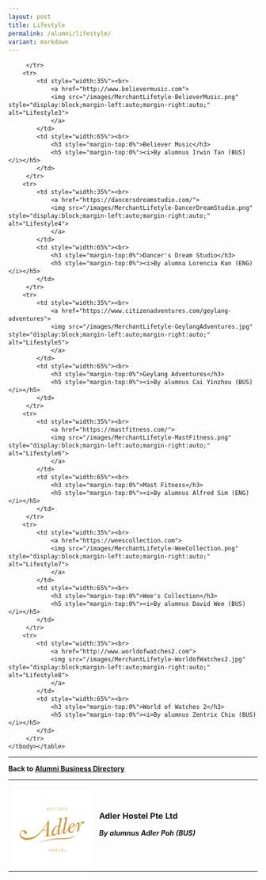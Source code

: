 ```yaml
---
layout: post
title: Lifestyle
permalink: /alumni/lifestyle/
variant: markdown
---
```

<div>
    <table>
        <tbody><tr>
            <td style="width:35%"><br>
                <a href="https://www.adlerhostel.com/">
                <img src="/images/MerchantLifetyle-AdlerHostel.jpeg" style="display:block;margin-left:auto;margin-right:auto;" alt="Lifestyle1">                                       
                </a>
            </td>
            <td style="width:65%"><br>
                <h3 style="margin-top:0%">Adler Hostel Pte Ltd</h3>
                <h5 style="margin-top:0%"><i>By alumnus Adler Poh (BUS)</i></h5>
            </td>
         </tr>
        <tr>
            
            
         </tr>
        <tr>
            <td style="width:35%"><br>
                <a href="http://www.believermusic.com">
                <img src="/images/MerchantLifetyle-BelieverMusic.png" style="display:block;margin-left:auto;margin-right:auto;" alt="Lifestyle3">                                       
                </a>
            </td>
            <td style="width:65%"><br>
                <h3 style="margin-top:0%">Believer Music</h3>
                <h5 style="margin-top:0%"><i>By alumnus Irwin Tan (BUS)</i></h5>
            </td>
         </tr>
        <tr>
            <td style="width:35%"><br>
                <a href="https://dancersdreamstudio.com/">
                <img src="/images/MerchantLifetyle-DancerDreamStudio.png" style="display:block;margin-left:auto;margin-right:auto;" alt="Lifestyle4">                                       
                </a>
            </td>
            <td style="width:65%"><br>
                <h3 style="margin-top:0%">Dancer's Dream Studio</h3>
                <h5 style="margin-top:0%"><i>By alumna Lorencia Kan (ENG)</i></h5>
            </td>
         </tr>
        <tr>
            <td style="width:35%"><br>
                <a href="https://www.citizenadventures.com/geylang-adventures">
                <img src="/images/MerchantLifetyle-GeylangAdventures.jpg" style="display:block;margin-left:auto;margin-right:auto;" alt="Lifestyle5">                                       
                </a>
            </td>
            <td style="width:65%"><br>
                <h3 style="margin-top:0%">Geylang Adventures</h3>
                <h5 style="margin-top:0%"><i>By alumnus Cai Yinzhou (BUS)</i></h5>
            </td>
         </tr>
        <tr>
            <td style="width:35%"><br>
                <a href="https://mastfitness.com/">
                <img src="/images/MerchantLifetyle-MastFitness.png" style="display:block;margin-left:auto;margin-right:auto;" alt="Lifestyle6">                                       
                </a>
            </td>
            <td style="width:65%"><br>
                <h3 style="margin-top:0%">Mast Fitness</h3>
                <h5 style="margin-top:0%"><i>By alumnus Alfred Sim (ENG)</i></h5>
            </td>
         </tr>
        <tr>
            <td style="width:35%"><br>
                <a href="https://weescollection.com">
                <img src="/images/MerchantLifetyle-WeeCollection.png" style="display:block;margin-left:auto;margin-right:auto;" alt="Lifestyle7">                                       
                </a>
            </td>
            <td style="width:65%"><br>
                <h3 style="margin-top:0%">Wee's Collection</h3>
                <h5 style="margin-top:0%"><i>By alumnus David Wee (BUS)</i></h5>
            </td>
         </tr>
        <tr>
            <td style="width:35%"><br>
                <a href="http://www.worldofwatches2.com">
                <img src="/images/MerchantLifetyle-WorldofWatches2.jpg" style="display:block;margin-left:auto;margin-right:auto;" alt="Lifestyle8">                                       
                </a>
            </td>
            <td style="width:65%"><br>
                <h3 style="margin-top:0%">World of Watches 2</h3>
                <h5 style="margin-top:0%"><i>By alumnus Zentrix Chiu (BUS)</i></h5>
            </td>
         </tr>
    </tbody></table>
</div>

---
**Back to [Alumni Business Directory](/alumni/alumni-businesses)**